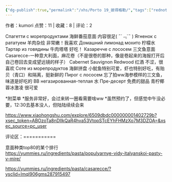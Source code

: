 ```yaml
---
{"dg-publish":true,"permalink":"/xhs/Porto 19_彼得格勒/","tags":["rednote","圣彼得堡"],"created":"2025-03-17T22:00:14.905+08:00","updated":"2025-03-19T21:46:47.378+08:00"}
---
```


作者：kumori
点赞：11   |   收藏：8   |   评论：2

Спагетти с морепродуктами 海鲜番茄意面 内容很足( ﻿˶﻿´﹃`˵﻿ )
Ягненок с рататуем 羊肉杂烩 非常嫩！我喜欢
Домашний лимонад мохито 柠檬水
Тартар из говядины 牛肉塔塔 好吃！
Казаречче с лососем 三文鱼意面
Casarecce-一种意大利面，麻花卷（不是很卷的那种，像是卷起来的海报打开后自己卷回去变成望远镜的样子）
Cabernet Sauvignon Redwood 红酒 不涩，很喜欢
Соте из морепродуктов 海鲜拼盘 小鱿鱼特别可爱，虾也特别好吃，有贻贝（青口）和隔离，挺新鲜的
Пирог с лососем 忘了拍ww海参模样的三文鱼，味道是好吃的
BB негазированная-теплая 水
Пре-десерт 免费的甜品 青柠椰蓉冰激凌 很可爱
	
*附菜单
*服务非常好，会过来转一圈看需要啥ww
*虽然预约了，但感觉中午没必要，12:30去基本没人，但陆陆续续会来

https://www.xiaohongshu.com/explore/6509dbdc000000001402729b?xsec_token=ABOzoTa8nDllkQaR4hva53VtopSTcEYhFHMzXo7M3DZOA=&xsec_source=pc_user

评论区：===========

意面种类top80的某个排行 https://yummies.ru/ingredients/pasta/populyarnye-vidy-italyanskoi-pasty-v-mire/

https://yummies.ru/ingredients/pasta/casarecce/?ysclid=lmql906gms287915497